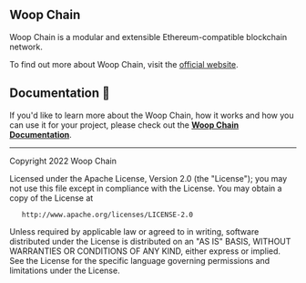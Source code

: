 
## Woop Chain

Woop Chain is a modular and extensible Ethereum-compatible blockchain network.

To find out more about Woop Chain, visit the [official website](https://wikiwoop.com/).

## Documentation 📝

If you'd like to learn more about the Woop Chain, how it works and how you can use it for your project,
please check out the **[Woop Chain Documentation](https://docs.wikiwoop.com/)**.

---

Copyright 2022 Woop Chain

Licensed under the Apache License, Version 2.0 (the "License");
you may not use this file except in compliance with the License.
You may obtain a copy of the License at

       http://www.apache.org/licenses/LICENSE-2.0

Unless required by applicable law or agreed to in writing, software
distributed under the License is distributed on an "AS IS" BASIS,
WITHOUT WARRANTIES OR CONDITIONS OF ANY KIND, either express or implied.
See the License for the specific language governing permissions and
limitations under the License.
